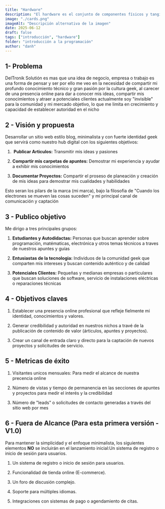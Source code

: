 ```yaml
---
title: "Hardware"
description: "El hardware es el conjunto de componentes físicos y tangibles que forman parte de un sistema informático."
image: "./cards.png"
imageAlt: "Descripción alternativa de la imagen"
date: 2025-06-12
draft: false
tags: ["introducción", "hardware"]
folder: "introducción a la programación"
author: "danh"
---
```



## 1- Problema

DelTronik Solutión es mas que una idea de negocío, empresa o trabajo es una forma de pensar y ser por ello me veo en la necesidad de compartir mi profundo conocimiento técnico y gran pasión por la cultura geek, al carecer de una presencia online para dar a conocer mis ideas, compartir mis conocimientos y atraer a potenciales clientes actualmente soy "invisible" para la comunidad y mi mercado objetivo, lo que me limita en crecimiento y capacidad de establecer autoridad en el nicho

## 2 - Visión y propuesta

Desarrollar un sitio web estilo blog, minimalista y con fuerte identidad geek que servirá como nuestro hub digital con los siguientes objetivos:

1.  **Publicar Articulos:** Transmitir mis ideas y pasiones

2. **Compartir mis carpetas de apuntes:** Demostrar mi experiencia y ayudar a exhibir mis conocimientos

3.
   **Documentar Proyectos:** Compartir el proseso de planeación y creación de mis ideas para demostrar mis cualidades y habilidades

Esto seran los pilars de la marca (mi marca), bajo la filosofia de "Cuando los electrones se mueven las cosas suceden" y mi principal canal de comunicación y captación

## 3 - Publico objetivo

Me dirigo a tres principales grupos:

1. **Estudiantes y Autodidactas:** Personas que buscan aprender sobre programación, matématicas, electrónica y otros temas técnicos a traves de nuestros apuntes y guías

2. **Entusiastas de la tecnologia:** Individuos de la comunidad geek que comparten mis intereses y buscan contenido auténtico y de calidad

3. **Potenciales Clientes:** Pequeñas y medianas empresas o particulares que buscan soluciones de software, servicio de instalaciones eléctricas o reparaciones técnicas

## 4 - Objetivos claves

1. Establecer una presencia online profesional que refleje fielmente mi identidad, conocimientos y valores.

2. Generar credibilidad y autoridad en nuestros nichos a travé de la publicación de contenido de valor (árticulos, apuntes y proyectos).

3. Crear un canal de entrada claro y directo para la captación de nuevos proyectos y solicitudes de servicio.

## 5 - Metricas de éxito

1. Visitantes unicos mensuales: Para medir el alcance de nuestra precencia online

2. Número de vistas y tiempo de permanencia en las secciones de apuntes y proyectos para medir el interés y la credibilidad

3. Número de "leads" o solicitudes de contacto generadas a través del sitio web por mes

## 6 - Fuera de Alcance (Para esta primera versión - V1.0)

Para mantener la simplicidad y el enfoque minimalista, los siguientes elementos **NO** se incluirán en el lanzamiento inicial:Un sistema de registro o inicio de sesión para usuarios.

1. Un sistema de registro o inicio de sesión para usuarios.

2. Funcionalidad de tienda online (E-commerce).

3. Un foro de discusión complejo.

4. Soporte para múltiples idiomas.

5. Integraciones con sistemas de pago o agendamiento de citas.
